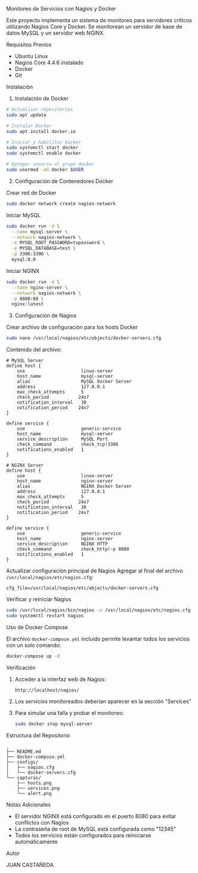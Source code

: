  Monitoreo de Servicios con Nagios y Docker

Este proyecto implementa un sistema de monitoreo para servidores críticos utilizando Nagios Core y Docker. Se monitorean un servidor de base de datos MySQL y un servidor web NGINX.

 Requisitos Previos

- Ubuntu Linux
- Nagios Core 4.4.6 instalado
- Docker
- Git

 Instalación

1. Instalación de Docker
```bash
# Actualizar repositorios
sudo apt update

# Instalar Docker
sudo apt install docker.io

# Iniciar y habilitar Docker
sudo systemctl start docker
sudo systemctl enable docker

# Agregar usuario al grupo docker
sudo usermod -aG docker $USER
```

 2. Configuración de Contenedores Docker

 Crear red de Docker
```bash
sudo docker network create nagios-network
```

 Iniciar MySQL
```bash
sudo docker run -d \
  --name mysql-server \
  --network nagios-network \
  -e MYSQL_ROOT_PASSWORD=tupassword \
  -e MYSQL_DATABASE=test \
  -p 3306:3306 \
  mysql:8.0
```

Iniciar NGINX
```bash
sudo docker run -d \
  --name nginx-server \
  --network nagios-network \
  -p 8080:80 \
  nginx:latest
```

 3. Configuración de Nagios

 Crear archivo de configuración para los hosts Docker
```bash
sudo nano /usr/local/nagios/etc/objects/docker-servers.cfg
```

Contenido del archivo:
```text
# MySQL Server
define host {
    use                     linux-server
    host_name               mysql-server
    alias                   MySQL Docker Server
    address                 127.0.0.1
    max_check_attempts      5
    check_period           24x7
    notification_interval   30
    notification_period    24x7
}

define service {
    use                     generic-service
    host_name               mysql-server
    service_description     MySQL Port
    check_command           check_tcp!3306
    notifications_enabled   1
}

# NGINX Server
define host {
    use                     linux-server
    host_name               nginx-server
    alias                   NGINX Docker Server
    address                 127.0.0.1
    max_check_attempts      5
    check_period           24x7
    notification_interval   30
    notification_period    24x7
}

define service {
    use                     generic-service
    host_name               nginx-server
    service_description     NGINX HTTP
    check_command           check_http!-p 8080
    notifications_enabled   1
}
```

Actualizar configuración principal de Nagios
Agregar al final del archivo `/usr/local/nagios/etc/nagios.cfg`:
```text
cfg_file=/usr/local/nagios/etc/objects/docker-servers.cfg
```

Verificar y reiniciar Nagios
```bash
sudo /usr/local/nagios/bin/nagios -v /usr/local/nagios/etc/nagios.cfg
sudo systemctl restart nagios
```

Uso de Docker Compose

El archivo `docker-compose.yml` incluido permite levantar todos los servicios con un solo comando:

```bash
docker-compose up -d
```

Verificación

1. Acceder a la interfaz web de Nagios:
   ```
   http://localhost/nagios/
   ```

2. Los servicios monitoreados deberían aparecer en la sección "Services"

3. Para simular una falla y probar el monitoreo:
   ```bash
   sudo docker stop mysql-server
   ```

Estructura del Repositorio

```
.
├── README.md
├── docker-compose.yml
├── configs/
│   ├── nagios.cfg
│   └── docker-servers.cfg
└── capturas/
    ├── hosts.png
    ├── services.png
    └── alert.png
```



Notas Adicionales

- El servidor NGINX está configurado en el puerto 8080 para evitar conflictos con Nagios
- La contraseña de root de MySQL está configurada como "12345"
- Todos los servicios están configurados para reiniciarse automáticamente

Autor

JUAN CASTAÑEDA
